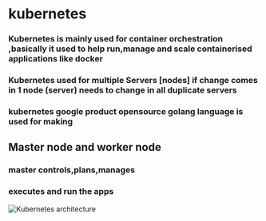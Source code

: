 # kubernetes 
### Kubernetes is mainly used for container orchestration ,basically it used to help run,manage and scale containerised applications like docker

### Kubernetes used for multiple Servers [nodes] if change comes in 1 node (server) needs to change in all duplicate servers 
### kubernetes  google product opensource   golang language is used for making

## Master node and worker node
### master controls,plans,manages
### executes and run the apps
![Kubernetes architecture](https://www.opsramp.com/wp-content/uploads/2022/07/Kubernetes-Architecture-1536x972.png)


